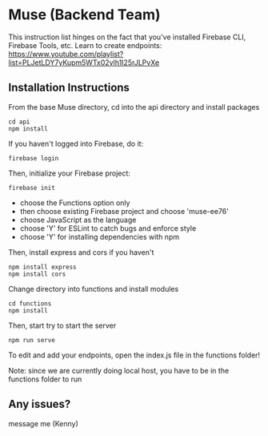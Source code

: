 # Muse (Backend Team)
This instruction list hinges on the fact that you've installed Firebase CLI, Firebase Tools, etc.
Learn to create endpoints: https://www.youtube.com/playlist?list=PLJetLDY7yKupm5WTx02ylh1I25rJLPvXe 

## Installation Instructions
From the base Muse directory, cd into the api directory and install packages
```
cd api
npm install
```
If you haven't logged into Firebase, do it:
```
firebase login
```
Then, initialize your Firebase project: 
```
firebase init
```
- choose the Functions option only
- then choose existing Firebase project and choose 'muse-ee76'
- choose JavaScript as the language
- choose 'Y' for ESLint to catch bugs and enforce style
- choose 'Y' for installing dependencies with npm

Then, install express and cors if you haven't
```
npm install express
npm install cors
```
Change directory into functions and install modules
```
cd functions
npm install
```
Then, start try to start the server
```
npm run serve
```
To edit and add your endpoints, open the index.js file in the functions folder!

Note: since we are currently doing local host, you have to be in the functions folder to run

## Any issues? 
message me (Kenny)
